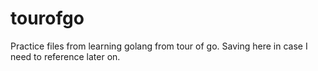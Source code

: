 # tourofgo
Practice files from learning golang from tour of go. 
Saving here in case I need to reference later on.
